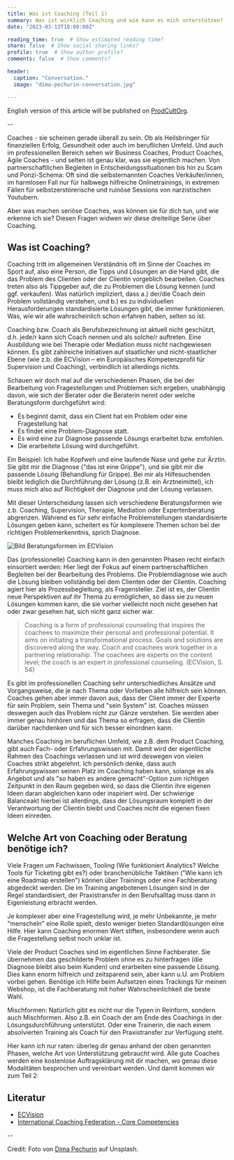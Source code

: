 ```yaml
---
title: Was ist Coaching (Teil 1)
summary: Was ist wirklich Coaching und wie kann es mich unterstützen?
date: "2023-03-13T18:00:00Z"

reading_time: true  # Show estimated reading time?
share: false  # Show social sharing links?
profile: true  # Show author profile?
comments: false  # Show comments?

header:
  caption: "Conversation."
  image: "dima-pechurin-conversation.jpg"

---
```


English version of this article will be published on [ProdCultOrg](https://blog.productcult.org/).

--

Coaches - sie scheinen gerade überall zu sein. Ob als Heilsbringer für finanziellen Erfolg, Gesundheit oder auch im beruflichen Umfeld. Und auch im professionellen Bereich sehen wir Business Coaches, Product Coaches, Agile Coaches - und selten ist genau klar, was sie eigentlich machen. 
Von partnerschaftlichen Begleiten in Entscheidungssituationen bis hin zu Scam und Ponzi-Schema: Oft sind die selbsternannten Coaches Verkäufer/innen, im harmlosen Fall nur für halbwegs hilfreiche Onlinetrainings, in extremen Fällen für selbstzerstörerische und ruinöse Sessions von narzistischen Youtubern.

Aber was machen seriöse Coaches, was können sie für dich tun, und wie erkenne ich sie? Diesen Fragen widwen wir diese dreiteilige Serie über Coaching.


## Was ist Coaching?

Coaching tritt im allgemeinen Verständnis oft im Sinne der Coaches im Sport auf, also eine Person, die Tipps und Lösungen an die Hand gibt, die das Problem des Clienten oder der Clientin vorgeblich bearbeiten. Coaches treten also als Tippgeber auf, die zu Problemen die Lösung kennen (und ggf. verkaufen). Was natürlich impliziert, dass a.) der/die Coach dein Problem vollständig verstehen, und b.) es zu individuellen Herausforderungen standardisierte Lösungen gibt, die immer funktionieren. Was, wie wir alle wahrscheinlich schon erfahren haben, selten so ist.

Coaching bzw. Coach als Berufsbezeichnung ist aktuell nicht geschützt, d.h. jede/r kann sich Coach nennen und als solche/r auftreten. Eine Ausbildung wie bei Therapie oder Mediation muss nicht nachgewiesen können. Es gibt zahlreiche Initiativen auf staatlicher und nicht-staatlicher Ebene (wie z.b. die ECVision – ein Europäisches Kompetenzprofil für Supervision und Coaching), verbindlich ist allerdings nichts. 

Schauen wir doch mal auf die verschiedenen Phasen, die bei der Bearbeitung von Fragestellungen und Problemen sich ergeben, unabhängig davon, wie sich der Berater oder die Beraterin nennt oder welche Beratungsform durchgeführt wird:

- Es beginnt damit, dass ein Client hat ein Problem oder eine Fragestellung hat
- Es findet eine Problem-Diagnose statt.
- Es wird eine zur Diagnose passende Lösungs erarbeitet bzw. emfohlen.
- Die erarbeitete Lösung wird durchgeführt.

Ein Beispiel: Ich habe Kopfweh und eine laufende Nase und gehe zur Ärztin. Sie gibt mir die Diagnose ("das ist eine Grippe"), und sie gibt mir die passende Lösung (Behandlung für Grippe). Bei mir als Hilfesuchenden bleibt lediglich die Durchführung der Lösung (z.B. ein Arztneimittel), ich muss mich also auf Richtigkeit der Diagnose und der Lösung verlassen. 

Mit dieser Unterscheidung lassen sich verschiedene Beratungsformen wie z.b. Coaching, Supervision, Therapie, Mediation oder Expertenberatung abgrenzen. Während es für sehr einfache Problemstellungen standardisierte Lösungen geben kann, scheitert es für komplexere Themen schon bei der richtigen Problemerkenntnis, sprich Diagnose.

![Bild Beratungsformen im ECVision ](ECVision-Beratungsformen.png "Beratungsformen im ECVision")

Das (professionelle) Coaching kann in den genannten Phasen recht einfach einsortiert werden: 
Hier liegt der Fokus auf einem partnerschaftlichen Begleiten bei der Bearbeitung des Problems. Die Problemdiagnose wie auch die Lösung bleiben vollständig bei dem Clienten oder der Clientin. Coaching agiert hier als Prozessbegleitung, als Fragensteller. 
Ziel ist es, der Clientin neue Perspektiven auf ihr Thema zu ermöglichen, so dass sie zu neuen Lösungen kommen kann, die sie vorher vielleicht noch nicht gesehen hat oder zwar gesehen hat, sich nicht ganz sicher war.
 
> Coaching is a form of professional counseling that inspires the coachees to maximize their personal and professional potential. It aims on initiating a transformational process. Goals and solutions are discovered along the way. Coach and coachees work together in a partnering relationship. The coachees are experts  on the content level; the coach is an expert in professional counseling. (ECVision, S. 54)

Es gibt im professionellen Coaching sehr unterschiedliches Ansätze und Vorgangsweise, die je nach Thema oder Vorlieben alle hilfreich sein können. Coaches gehen aber immer davon aus, dass der Client immer der Experte für sein Problem, sein Thema und "sein System" ist. Coaches müssen deswegen auch das Problem nicht zur Gänze verstehen. Sie werden aber immer genau hinhören und das Thema so erfragen, dass die Clientin darüber nachdenken und für sich besser einordnen kann. 

Manches Coaching im beruflichen Umfeld, wie z.B. dem Product Coaching, gibt auch Fach- oder Erfahrungswissen mit. Damit wird der eigentliche Rahmen des Coachings verlassen und ist wird deswegen von vielen Coaches strikt abgelehnt. Ich persönlich denke, dass auch Erfahrungswissen seinen Platz im Coaching haben kann, solange es als Angebot und als "so haben es andere gemacht"-Option zum richtigen Zeitpunkt in den Raum gegeben wird, so dass die Clientin ihre eigenen Ideen daran abgleichen kann oder inspiriert wird. Der schwierige Balanceakt hierbei ist allerdings, dass der Lösungsraum komplett in der Verantwortung der Clientin bleibt und Coaches nicht die eigenen fixen Ideen einreden. 


## Welche Art von Coaching oder Beratung benötige ich?

Viele Fragen um Fachwissen, Tooling (Wie funktioniert Analytics? Welche Tools für Ticketing gibt es?) oder branchenübliche Taktiken ("Wie kann ich eine Roadmap erstellen") können über Trainings oder eine Fachberatung abgedeckt werden. Die im Training angebotenen Lösungen sind in der Regel standardisiert, der Praxistransfer in den Berufsalltag muss dann in Eigenleistung erbracht werden.

Je komplexer aber eine Fragestellung wird, je mehr Unbekannte, je mehr "menscheln" eine Rolle spielt, desto weniger bieten Standardlösungen eine Hilfe. Hier kann Coaching enormen Wert stiften, insbesondere wenn auch die Fragestellung selbst noch unklar ist.

Viele der Product Coaches sind im eigentlichen Sinne Fachberater. Sie übernehmen das geschilderte Problem ohne es zu hinterfragen (die Diagnose bleibt also beim Kunden) und erarbeiten eine passende Lösung. Dies kann enorm hilfreich und zeitsparend sein, aber kann u.U. am Problem vorbei gehen. 
Benötige ich Hilfe beim Aufsetzen eines Trackings für meinen Webshop, ist die Fachberatung mit hoher Wahrscheinlichkeit die beste Wahl.

Mischformen: 
Natürlich gibt es nicht nur die Typen in Reinform, sondern auch Mischformen. Also z.B. ein Coach der am Ende des Coachings in der Lösungsdurchführung unterstützt. Oder eine Trainerin, die nach einem absolvierten Training als Coach für den Praxistransfer zur Verfügung steht. 

Hier kann ich nur raten: überleg dir genau anhand der oben genannten Phasen, welche Art von Unterstützung gebraucht wird. Alle gute Coaches werden eine kostenlose Auftragsklärung mit dir machen, wo genau diese Modalitäten besprochen und vereinbart werden. Und damit kommen wir zum Teil 2:



## Literatur
- [ECVision](https://anse.eu/wp-content/uploads/doc/ECVision/ECvision_e_book.pdf)
- [International Coaching Federation - Core Competencies](https://coachingfederation.org/credentials-and-standards/core-competencies)

--

Credit: Foto von [Dima Pechurin](https://unsplash.com/@pechka) auf Unsplash. 

